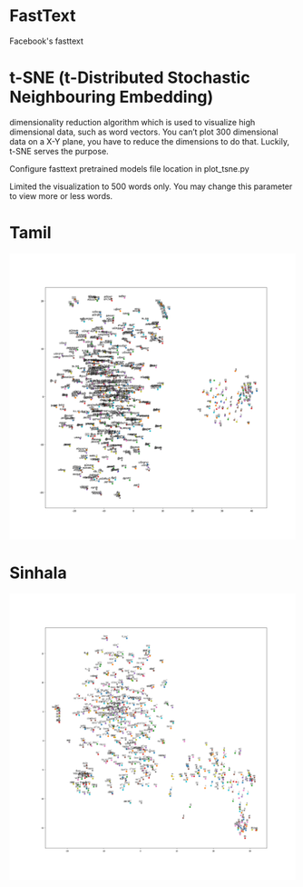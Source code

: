 # FastText
Facebook's fasttext

# t-SNE (t-Distributed Stochastic Neighbouring Embedding)

dimensionality reduction algorithm which is used to visualize high dimensional data, such as word vectors. You can’t plot 300 dimensional data on a X-Y plane, you have to reduce the dimensions to do that. Luckily, t-SNE serves the purpose.

Configure fasttext pretrained models file location in plot_tsne.py

Limited the visualization to 500 words only. You may change this parameter to view more or less words.

# Tamil 
![Tamil Text](tamil.png)


# Sinhala
![Sinhala Text](sinhala.png)